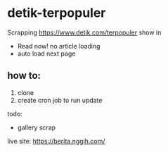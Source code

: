 # detik-terpopuler

Scrapping https://www.detik.com/terpopuler 
show in 
- Read now! no article loading
- auto load next page

## how to:
1. clone
2. create cron job to run update

todo:
- gallery scrap

live site: https://berita.nggih.com/
